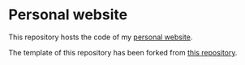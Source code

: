 # Personal website

This repository hosts the code of my [personal website](https://justwhit3.github.io/).

The template of this repository has been forked from [this repository](https://github.com/academicpages/academicpages.github.io). 
